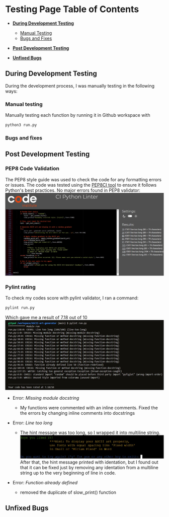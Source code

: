 # Testing Page Table of Contents
* [**During Development Testing**](#during-development-testing)
    * [Manual Testing](#manual-testing)
    * [Bugs and Fixes](#bugs-and-fixes)
* [**Post Development Testing**](#post-development-testing)

* [**Unfixed Bugs**](#unfixed-bugs)


## **During Development Testing**
During the development process, I was manually testing in the following ways:

### **Manual testing**
Manually testing each function by running it in Github workspace with
```Bash
python3 run.py
```

### **Bugs and fixes**

## **Post Development Testing**
### PEP8 Code Validation
The PEP8 style guide was used to check the code for any formatting errors or issues. The code was tested using the [PEP8CI tool](https://pep8ci.herokuapp.com/#) to ensure it follows Python's best practices.
No major errors found in PEP8 validator:
![Screenshot of PEP8 result](/assets/images/p8-report.jpg)
### Pylint rating
To check my codes score with pylint validator, I ran a command:
```Bash
pylint run.py
```
Which gave me a result of 7.18 out of  10
![Screenshot of pylint score](/assets/images/pylint-report1.jpg)

- Error: *Missing module docstring*
    - My functions were commented with an inline comments. Fixed the the errors by changing inline comments into docstrings

- Error: *Line too long*
    - The hint message was too long, so I wrapped it into multiline string.
    ![Screenshot of multiline string result](/assets/images/identation-issue.jpg)
    After that, the hint message printed with identation, but I found out that it can be fixed just by removing any identation from a multiline string up to the very beginning of line in code.

- Error: *Function already defined*
    - removed the duplicate of slow_print() function
## **Unfixed Bugs**